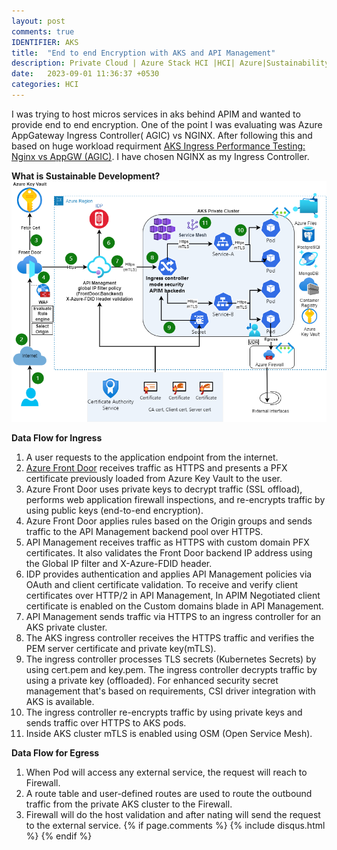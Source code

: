 ```yaml
---
layout: post
comments: true
IDENTIFIER: AKS 
title:  "End to end Encryption with AKS and API Management"
description: Private Cloud | Azure Stack HCI |HCI| Azure|Sustainability |Intel
date:   2023-09-01 11:36:37 +0530
categories: HCI
---
```

I was trying to host micros services in aks behind APIM and wanted to provide end to end encryption. One of the point I was evaluating was Azure AppGateway Ingress Controller( AGIC) vs NGINX. After following this and based on huge workload requirment [AKS Ingress Performance Testing: Nginx vs AppGW (AGIC)](https://techcommunity.microsoft.com/t5/fasttrack-for-azure/aks-ingress-perf-testing-nginx-vs-appgw-agic/ba-p/3706694). I have chosen NGINX as my Ingress Controller.

**What is Sustainable Development?**
<img alt='aks' src='/assets/me-aks.png'>

**Data Flow for Ingress**

1. A user requests to the application endpoint from the internet.
2. [Azure Front Door](https://azure.microsoft.com/en-us/products/frontdoor/) receives traffic as HTTPS and presents a PFX certificate previously loaded from Azure Key Vault to the user.
3. Azure Front Door uses private keys to decrypt traffic (SSL offload), performs web application firewall inspections, and re-encrypts traffic by using public keys (end-to-end encryption).
4. Azure Front Door applies rules based on the Origin groups and sends traffic to the API Management backend pool over HTTPS.
5. API Management receives traffic as HTTPS with custom domain PFX certificates. It also validates the Front Door backend IP address using the Global IP filter and X-Azure-FDID header.
6. IDP provides authentication and applies API Management policies via OAuth and client certificate validation. To receive and verify client certificates over HTTP/2 in API Management, In APIM Negotiated client certificate is enabled on the Custom domains blade in API Management.
7. API Management sends traffic via HTTPS to an ingress controller for an AKS private cluster.
8. The AKS ingress controller receives the HTTPS traffic and verifies the PEM server certificate and private key(mTLS).
9. The ingress controller processes TLS secrets (Kubernetes Secrets) by using cert.pem and key.pem. The ingress controller decrypts traffic by using a private key (offloaded). For enhanced security secret management that's based on requirements, CSI driver integration with AKS is available.
10. The ingress controller re-encrypts traffic by using private keys and sends traffic over HTTPS to AKS pods.
11. Inside AKS cluster mTLS is enabled using OSM (Open Service Mesh).

**Data Flow for Egress**

1. When Pod will access any external service, the request will reach to Firewall.
2. A route table and user-defined routes are used to route the outbound traffic from the private AKS cluster to the Firewall.
3. Firewall will do the host validation and after nating will send the request to the external service.
{% if page.comments %} {% include disqus.html %} {% endif %}
